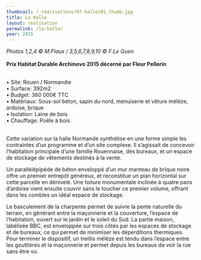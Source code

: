 ```yaml
---
thumbnail: /_realisations/07.halle/01_thumb.jpg
title: La Halle
layout: realisation
permalink: /la-halle/
year: 2015
---
```


<i>Photos 1,2,4 © M.Flaux / 3,5,6,7,8,9,10 © F.Le Guen</i>
<br><br><B>Prix Habitat Durable Archinovo 2015 décerné par Fleur Pellerin</B>

<br>&bull; Site: Rouen / Normandie
<br>&bull; Surface: 392m2
<br>&bull; Budget: 360 000€ TTC
<br>&bull; Matériaux: Sous-sol béton, sapin du nord, menuiserie et vêture mélèze, ardoise, brique
<br>&bull; Isolation: Laine de bois
<br>&bull; Chauffage: Poêle à bois

<br>Cette variation sur la halle Normande  synthétise en une forme simple les contraintes d’un programme et d’un site complexe.
Il s’agissait de concevoir l’habitation principale d’une famille Rouennaise, des bureaux, et un espace  de stockage de vêtements destinés à la vente.

Un parallélépipède de béton  enveloppé d’un mur manteau de brique noire offre un premier entrepôt  généreux, et reconstitue un plan horizontal sur cette parcelle en dénivelé.
Une toiture monumentale inclinée à quatre pans d’ardoise vient ensuite couvrir sans le toucher ce premier volume, offrant dans les combles un idéal espace de stockage.

Le basculement de la charpente permet de suivre la pente naturelle du terrain, en générant entre la maçonnerie et la couverture, l’espace de l’habitation, ouvert sur  le jardin et le soleil du Sud.
La partie maison, labélisée BBC, est enveloppée sur trois côtés par les espaces de stockage et de bureaux, ce qui permet de minimiser les déperditions thermiques.
Pour terminer le dispositif, un treillis mélèze est tendu dans l’espace entre les gouttières et la maçonnerie et permet depuis les bureaux de voir la rue sans être vu.